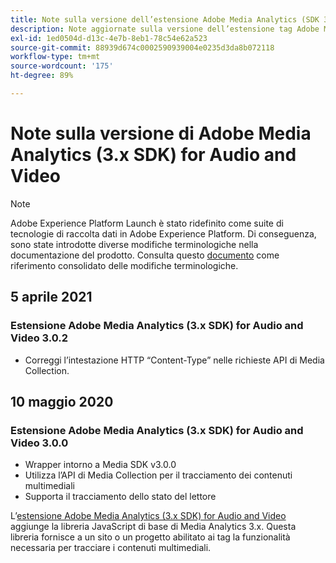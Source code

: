 ```yaml
---
title: Note sulla versione dell’estensione Adobe Media Analytics (SDK 3.x) per audio e video
description: Note aggiornate sulla versione dell’estensione tag Adobe Media Analytics (SDK 3.x) for Audio and Video in Adobe Experience Platform.
exl-id: 1ed0504d-d13c-4e7b-8eb1-78c54e62a523
source-git-commit: 88939d674c0002590939004e0235d3da8b072118
workflow-type: tm+mt
source-wordcount: '175'
ht-degree: 89%

---
```


# Note sulla versione di Adobe Media Analytics (3.x SDK) for Audio and Video

>[!NOTE]
>
>Adobe Experience Platform Launch è stato ridefinito come suite di tecnologie di raccolta dati in Adobe Experience Platform. Di conseguenza, sono state introdotte diverse modifiche terminologiche nella documentazione del prodotto. Consulta questo [documento](../../../term-updates.md) come riferimento consolidato delle modifiche terminologiche.

## 5 aprile 2021

### Estensione Adobe Media Analytics (3.x SDK) for Audio and Video 3.0.2

* Correggi l’intestazione HTTP “Content-Type” nelle richieste API di Media Collection.

## 10 maggio 2020

### Estensione Adobe Media Analytics (3.x SDK) for Audio and Video 3.0.0

* Wrapper intorno a Media SDK v3.0.0
* Utilizza l’API di Media Collection per il tracciamento dei contenuti multimediali
* Supporta il tracciamento dello stato del lettore

L’[estensione Adobe Media Analytics (3.x SDK) for Audio and Video](./overview.md) aggiunge la libreria JavaScript di base di Media Analytics 3.x. Questa libreria fornisce a un sito o un progetto abilitato ai tag la funzionalità necessaria per tracciare i contenuti multimediali.
